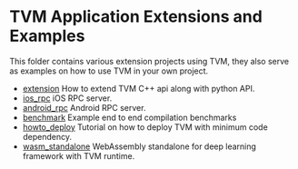 <!--- Licensed to the Apache Software Foundation (ASF) under one -->
<!--- or more contributor license agreements.  See the NOTICE file -->
<!--- distributed with this work for additional information -->
<!--- regarding copyright ownership.  The ASF licenses this file -->
<!--- to you under the Apache License, Version 2.0 (the -->
<!--- "License"); you may not use this file except in compliance -->
<!--- with the License.  You may obtain a copy of the License at -->

<!---   http://www.apache.org/licenses/LICENSE-2.0 -->

<!--- Unless required by applicable law or agreed to in writing, -->
<!--- software distributed under the License is distributed on an -->
<!--- "AS IS" BASIS, WITHOUT WARRANTIES OR CONDITIONS OF ANY -->
<!--- KIND, either express or implied.  See the License for the -->
<!--- specific language governing permissions and limitations -->
<!--- under the License. -->

# TVM Application Extensions and Examples
This folder contains various extension projects using TVM,
they also serve as examples on how to use TVM in your own project.


- [extension](extension) How to extend TVM C++ api along with python API.
- [ios_rpc](ios_rpc) iOS RPC server.
- [android_rpc](android_rpc) Android RPC server.
- [benchmark](benchmark) Example end to end compilation benchmarks
- [howto_deploy](howto_deploy) Tutorial on how to deploy TVM with minimum code dependency.
- [wasm_standalone](wasm-standalone) WebAssembly standalone for deep learning framework with TVM runtime.

